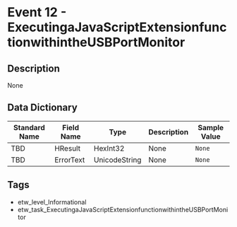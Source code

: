 # Event 12 - ExecutingaJavaScriptExtensionfunctionwithintheUSBPortMonitor

## Description
None

## Data Dictionary
|Standard Name|Field Name|Type|Description|Sample Value|
|---|---|---|---|---|
|TBD|HResult|HexInt32|None|`None`|
|TBD|ErrorText|UnicodeString|None|`None`|

## Tags
* etw_level_Informational
* etw_task_ExecutingaJavaScriptExtensionfunctionwithintheUSBPortMonitor